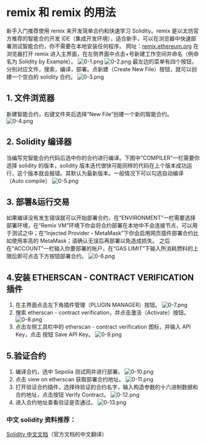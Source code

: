 # remix 和 remix 的用法

新手入门推荐使用 remix 来开发简单合约和快速学习 Solidity。remix 是以太坊官方推荐的智能合约开发 IDE（集成开发环境），适合新手，可以在浏览器中快速部署测试智能合约，你不需要在本地安装任何程序。
网址：[remix.ethereum.org](https://remix.ethereum.org)
在浏览器打开 remix 进入主界面，在左侧界面中点击+号新建工作空间并命名（例命名为 Solidity by Example）。
![0-1.png](./img/0-1.png)
![0-2.png](./img/0-2.png)
最左边的菜单有四个按钮，分别对应文件，搜索，编译，部署。点新建（Create New File）按钮，就可以创建一个空白的 solidity 合约。
![0-3.png](./img/0-3.png)

## 1. 文件浏览器

新建智能合约，右键文件夹后选择“New File”创建一个新的智能合约。
![0-4.png](./img/0-4.png)

## 2. Solidity 编译器

当编写完智能合约代码后选中你的合约进行编译。下图中“COMPILER”一栏需要你选择 solidity 的版本，solidity 版本迭代很快可能同样的代码在上个版本成功运行，这个版本就会报错。其默认为最新版本。一般情况下可以勾选自动编译（Auto compile）
![0-5.png](./img/0-5.png)

## 3. 部署&运行交易

如果编译没有发生错误就可以开始部署合约，在“ENVIRONMENT”一栏需要选择部署环境，在“Remix VM”环境下你会将合约部署在本地中不会连接节点，可以用于测试之中；在“Injected Provider - MetaMask”下你会启用网页插件部署合约比如使用率高的 MetaMask；请确认无误后再部署以免造成损失。
之后在“ACCOUNT”一栏输入你要部署的账户，在“GAS LIMIT”下输入所消耗燃料的上限后即可点击下方按钮部署合约。
![0-6.png](./img/0-6.png)

## 4.安装 ETHERSCAN - CONTRACT VERIFICATION 插件

1. 在主界面点击左下角插件管理（PLUGIN MANAGER）按钮。
   ![0-7.png](./img/0-7.png)
2. 搜索 etherscan - contract verification，并点击激活（Activate）按钮。
   ![0-8.png](./img/0-8.png)
3. 点击左侧工具栏中的 etherscan - contract verification 图标，并输入 API Key，点击 按钮 Save API Key。
   ![0-9.png](./img/0-9.png)

## 5.验证合约

1. 编译合约，选中 Sepolia 测试网并进行部署。
   ![0-10.png](./img/0-10.png)
2. 点击 view on etherscan 获取部署合约地址。
   ![0-11.png](./img/0-11.png)
3. 打开验证合约插件，选择待验证的合约名字，输入构造参数的十六进制数据和合约地址，点击按钮 Verify Contract。
   ![0-12.png](./img/0-12.png)
4. 进入合约地址查看验证是否通过。
   ![0-13.png](./img/0-13.png)

### 中文 solidity 资料推荐：

[Solidity 中文文档](https://solidity-cn.readthedocs.io/zh/develop/introduction-to-smart-contracts.html)（官方文档的中文翻译）
